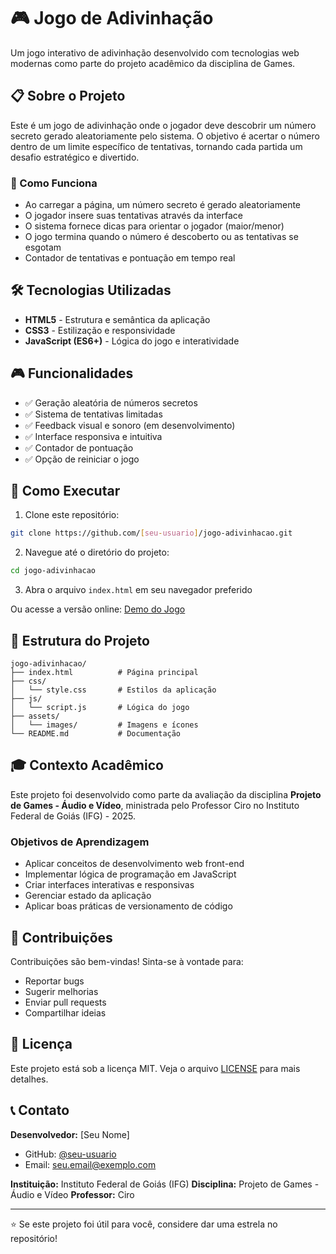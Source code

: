# 🎮 Jogo de Adivinhação

Um jogo interativo de adivinhação desenvolvido com tecnologias web modernas como parte do projeto acadêmico da disciplina de Games.

## 📋 Sobre o Projeto

Este é um jogo de adivinhação onde o jogador deve descobrir um número secreto gerado aleatoriamente pelo sistema. O objetivo é acertar o número dentro de um limite específico de tentativas, tornando cada partida um desafio estratégico e divertido.

### 🎯 Como Funciona

- Ao carregar a página, um número secreto é gerado aleatoriamente
- O jogador insere suas tentativas através da interface
- O sistema fornece dicas para orientar o jogador (maior/menor)
- O jogo termina quando o número é descoberto ou as tentativas se esgotam
- Contador de tentativas e pontuação em tempo real

## 🛠️ Tecnologias Utilizadas

- **HTML5** - Estrutura e semântica da aplicação
- **CSS3** - Estilização e responsividade
- **JavaScript (ES6+)** - Lógica do jogo e interatividade

## 🎮 Funcionalidades

- ✅ Geração aleatória de números secretos
- ✅ Sistema de tentativas limitadas
- ✅ Feedback visual e sonoro (em desenvolvimento)
- ✅ Interface responsiva e intuitiva
- ✅ Contador de pontuação
- ✅ Opção de reiniciar o jogo

## 🚀 Como Executar

1. Clone este repositório:
```bash
git clone https://github.com/[seu-usuario]/jogo-adivinhacao.git
```

2. Navegue até o diretório do projeto:
```bash
cd jogo-adivinhacao
```

3. Abra o arquivo `index.html` em seu navegador preferido

Ou acesse a versão online: [Demo do Jogo](https://[seu-usuario].github.io/jogo-adivinhacao)

## 📁 Estrutura do Projeto

```
jogo-adivinhacao/
├── index.html          # Página principal
├── css/
│   └── style.css       # Estilos da aplicação
├── js/
│   └── script.js       # Lógica do jogo
├── assets/
│   └── images/         # Imagens e ícones
└── README.md           # Documentação
```

## 🎓 Contexto Acadêmico

Este projeto foi desenvolvido como parte da avaliação da disciplina **Projeto de Games - Áudio e Vídeo**, ministrada pelo Professor Ciro no Instituto Federal de Goiás (IFG) - 2025.

### Objetivos de Aprendizagem

- Aplicar conceitos de desenvolvimento web front-end
- Implementar lógica de programação em JavaScript
- Criar interfaces interativas e responsivas
- Gerenciar estado da aplicação
- Aplicar boas práticas de versionamento de código

## 🤝 Contribuições

Contribuições são bem-vindas! Sinta-se à vontade para:

- Reportar bugs
- Sugerir melhorias
- Enviar pull requests
- Compartilhar ideias

## 📄 Licença

Este projeto está sob a licença MIT. Veja o arquivo [LICENSE](LICENSE) para mais detalhes.

## 📞 Contato

**Desenvolvedor:** [Seu Nome]
- GitHub: [@seu-usuario](https://github.com/seu-usuario)
- Email: seu.email@exemplo.com

**Instituição:** Instituto Federal de Goiás (IFG)
**Disciplina:** Projeto de Games - Áudio e Vídeo
**Professor:** Ciro

---

⭐ Se este projeto foi útil para você, considere dar uma estrela no repositório!
